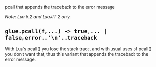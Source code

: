 pcall that appends the traceback to the error message

*Note: Lua 5.2 and LuaJIT 2 only.*

## `glue.pcall(f,...) -> true,... | false,error..'\n'..traceback`

With Lua's pcall() you lose the stack trace, and with usual uses of pcall() you don't want that, thus this variant that appends the traceback to the error message.
